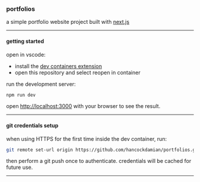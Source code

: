 ### portfolios

a simple portfolio website project built with [next.js](https://nextjs.org)

---

#### getting started

open in vscode:

- install the [dev containers extension](https://marketplace.visualstudio.com/items?itemName=ms-vscode-remote.remote-containers)
- open this repository and select reopen in container

run the development server:

```bash
npm run dev
```

open [http://localhost:3000](http://localhost:3000) with your browser to see the result.

---

#### git credentials setup

when using HTTPS for the first time inside the dev container, run:

```bash
git remote set-url origin https://github.com/hancockdamian/portfolios.git
```

then perform a git push once to authenticate. credentials will be cached for future use.

---
